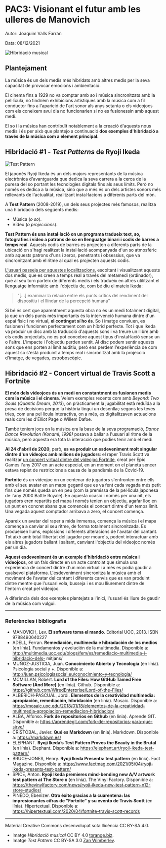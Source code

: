 # PAC3: Visionant el futur amb les ulleres de Manovich

Autor: Joaquim Valls Farrán

Data: 08/12/2021

![Hibridació musical](https://torange.biz/photofxnew/177/HD/sound-audio-musical-music-digital-binary-code-177538.jpg) 



## Plantejament


La música és un dels medis més hibridats amb altres medis per la seva capacitat de provocar emocions i ambientació.  
  
El cinema fins a 1929 no va comptar amb so i música sincronitzats amb la pel·lícula, no tindríem exhibicions artístiques amb la música com a fil conductor fins a l'aparició de l'art sonor als anys setanta o els videojocs com els coneixem avui dia no funcionarien si no es fusionessin amb aquest medi.  
  
El so i la música han contribuït notablement a la creació d'aquests nous medis i és per això que plantejo a continuació **dos exemples d'hibridació a través de la música com a element principal**.


## Hibridació #1 - *Test Patterns* de Ryoji Ikeda

![Test Pattern](https://upload.wikimedia.org/wikipedia/commons/f/ff/Ryoji_Ikeda.jpg)

El japonès Ryoji Ikeda és un dels majors representants de la música electrònica d'avantguarda que dedica la seva carrera a la cerca de la puresa del so portant les tecnologies digitals fins als seus límits. Però no només es dedica a la música, sinó que a més és un dels artistes sonors més rellevants de l'actualitat, realitzant instal·lacions a diferents parts del món.

A **Test Pattern** (2008-2019), un dels seus projectes més famosos, realitza una hibridació dels següents medis:

 - Música (*o so*). 
 - Vídeo (*o projeccions*).

**Test Pattern és una instal·lació on un programa tradueix text, so, fotografies i vídeo a patrons de so en llenguatge binari i codis de barres a temps real**. Aquests codis de barres es projecten a diferents parts de la ubicació on s'hagi realitzat la instal·lació acompanyada d'un so atmosfèric amb aquests patrons d'uns i zeros, penetrants i obsessius, que va sincronitzant amb el ritme al qual es projecten aquests codis.

[L'usuari passeja per aquestes localitzacions](https://www.youtube.com/watch?v=XwjlYpJCBgk), escoltant i visualitzant aquests dos medis, que es creen a temps real a través del metamedi (ordinador), que al seu torn parteix de diferents medis i els tradueix en altres utilitzant el llenguatge informàtic amb l'objectiu de, com bé diu el mateix Ikeda:

> "[…] examinar la relació entre els punts crítics del rendiment del dispositiu i el llindar de la percepció humana"

Si bé és cert que aparentment aquesta obra no és un medi totalment digital, ja que un dels punts més importants és la intervenció humana dintre d'un espai físic i no virtual, **el contingut sí ho és**. So i imatge conviuen, es fusionen i funcionen perfectament com un híbrid perfecte. Tot i que Ikeda va produir un disc amb la traducció d'aquests sons i va treure un llibre amb els codis projectats, no es pot concebre aquest tipus d'instal·lació sense un o l'altre. L'impacte i l'objectiu perden sentit. Al disc podem sentir aquests sons que ens porten al límit auditiu, però ens perdem l'experiència de com aquest so s'està produint a temps real i sincronitzat amb la projecció d'imatge, de vegades, estroboscòpic.



## Hibridació #2 - Concert virtual de Travis Scott a Fortnite

**El món dels videojocs és un medi on constantment es fusionen medis com la música i el cinema**. Veiem exemples recents com amb *Beyond: Two Souls* (*Quantic Dream, 2013*), on pràcticament la jugabilitat està reduïda a la presa de decisions perquè la història tingui un desenllaç segons les teves tries, com una pel·licula interactiva, on a més, es digitalitzaven actuacions reals com les d'Elliot Page o Willem Dafoe.

També teniem jocs on la música era la base de la seva programació, *Dance Dance Revolution (Konami, 1998)* posava a ballar a l'usuari al ritme de la música, però aquesta era tota la interacció que podies tenir amb el medi.

**Al 24 d'abril de 2020**, però, **es va produir un esdeveniment molt singular dintre d'un videojoc amb milions de jugadors**: el raper Travis Scott va realitzar [un concert virtual dintre del videojoc Fortnite](https://www.youtube.com/watch?v=wYeFAlVC8qU), creat per Epic Games l'any 2017 en un acte especial, en un moment on el planeta sencer estava replet de restriccions a causa de la pandèmia de la Covid-19.

**Fortnite** és un videojoc on un centenar de jugadors s'enfronten entre ells amb el seu avatar en un mapa gegantí que es va fent cada vegada més petit fins que només queda un en peu (com la premissa de la pel·lícula japonesa de l'any 2000 Battle Royale). En aquesta ocasió i només per una nit, els jugadors eren repartits pel mapa i només tenien un objectiu, agafar lloc en un punt en concret abans que comencés el concert dintre d'un temps límit. Una vegada aquest comptador arribava a zero, el concert comença.

Apareix un avatar del raper a mida immensa, comença la música i el mapa comença a canviar al seu ritme, de forma totalment sincronitzada. Es produeixen llums, explosions i diferents alteracions de l'avatar del cantant. Tot això amb total llibertat del jugador per moure's, podent interactuar amb els altres jugadors ballant i saltant, canviant l'objectiu del videojoc només per un dia.

**Aquest esdeveniment és un exemple d'hibridació entre música i videojocs**, on un fals directe en un acte controlat que simula una experiència de concert dintre d'un món virtual i a més es podia gaudir a qualsevol plataforma. L'esdeveniment sincronitza la música amb el moviment de l'avatar del cantant i diferents canvis que es van produint dintre mentre que l'usuari vola, busseja i es mou lliurement dintre de l'entorn creat pel videojoc.

A diferència dels dos exemples plantejats a l'inici, l'usuari és lliure de gaudir de la música com vulgui.

---

### Referències i bibliografia

-   MANOVICH, Lev. **El software toma el mando**. Editorial UOC, 2013. ISBN 9788490640227
-   ADELL, Ferran. **Remediación, multimedia e hibradación de los medios** [en línia]. Fundamentos y evolución de la multimedia. Disponible a: http://multimedia.uoc.edu/blogs/fem/es/remediacio-multimedia-i-hibridacio-dels- mitjans/
-   MUÑOZ-JUSTICIA, Juan. **Conocimiento Abierto y Tecnologia** (en línia). Psicologia social y +. Disponible a: http://juan.psicologiasocial.eu/conocimiento-y-tecnologia/
-   MCMILLAN, Robert. **Lord of the Files: How GitHub Tamed Free Software (And More)** (en línia). Github. Disponible a: https://github.com/WiredEnterprise/Lord-of-the-Files/
-   ALBERICH-PASCUAL, Jordi. **Elementos de la creatividad multimedia: apropiación, remediación, hibridación** (en línia). Mosaic. Disponible a: https://mosaic.uoc.edu/2018/01/18/elementos-de-la-creatividad-multimedia-apropiacion-remediacion-hibridacion/
-   ALBA, Alfonso. **Fork de repositorios en Github** (en linia). Aprende GIT. Disponible a: https://aprendegit.com/fork-de-repositorios-para-que-sirve/
-   CRISTÓBAL, Javier. **Qué es Markdown** (en línia). Markdown. Disponible a: https://markdown.es/
-  ELEPHANT. **Ryoji Ikeda’s Test Pattern Proves the Beauty in the Brutal** (en línia). Elephant. Disponible a: https://elephant.art/ryoji-ikeda-test-pattern/
- BRUCE-JONES, Henry. **Ryoji Ikeda Presents: test pattern** (en línia). Fact Magazine. Disponible a: https://www.factmag.com/2021/05/04/ryoji-ikeda-presents-test-pattern/
- SPICE, Anton. **Ryoji Ikeda premieres mind-bending new A/V artwork test pattern at The Store x** (en línia). The Vinyl Factory. Disponible a: https://thevinylfactory.com/news/ryoji-ikeda-new-test-pattern-n12-store-studios/
- PINEDO, Ebenizer. **Otro éxito gracias a la cuarentena: las impresionantes cifras de "Fortnite" y su evento de Travis Scott** (en línia). Hipertextual. Disponible a: https://hipertextual.com/2020/04/fortnite-travis-scott-records

----

Material Creative Commons desenvolupat sota llicència CC BY-SA 4.0. 
- Imatge *Hibridació musical* CC BY 4.0 [torange.biz](https://torange.biz/fx/sound-audio-musical-music-digital-binary-177538).
- Imatge *Test Pattern* CC BY-SA 3.0 [Zan Wimberley](https://commons.wikimedia.org/wiki/File:Ryoji_Ikeda.jpg).
